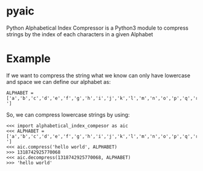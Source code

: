 # pyaic
Python Alphabetical Index Compressor is a Python3 module to compress strings by the index of each characters in a given Alphabet 

# Example
If we want to compress the string what we know can only have lowercase and space we can define our alphabet as:
```
ALPHABET = ['a','b','c','d','e','f','g','h','i','j','k','l','m','n','o','p','q','r','s','t','u','v','w','x','y','z',' ']
```
So, we can compress lowercase strings by using:
```
<<< import alphabetical_index_compesor as aic
<<< ALPHABET = ['a','b','c','d','e','f','g','h','i','j','k','l','m','n','o','p','q','r','s','t','u','v','w','x','y','z',' ']
<<< aic.compress('hello world', ALPHABET)
>>> 1318742925770068
<<< aic.decompress(1318742925770068, ALPHABET)
>>> 'hello world'
```
